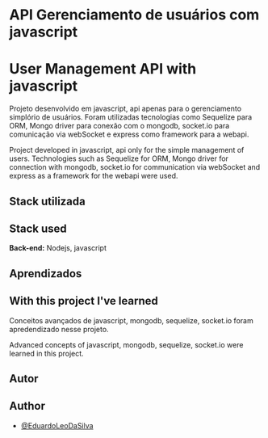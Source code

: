 
# API Gerenciamento de usuários com javascript
# User Management API with javascript

Projeto desenvolvido em javascript, api apenas para o gerenciamento simplório de usuários. Foram utilizadas tecnologias como Sequelize para ORM, Mongo driver para conexão com o mongodb, socket.io para comunicação via webSocket e express como framework para a webapi.

Project developed in javascript, api only for the simple management of users. Technologies such as Sequelize for ORM, Mongo driver for connection with mongodb, socket.io for communication via webSocket and express as a framework for the webapi were used.

## Stack utilizada
## Stack used

**Back-end:** Nodejs, javascript



## Aprendizados
## With this project I've learned

Conceitos avançados de javascript, mongodb, sequelize, socket.io foram apredendizado nesse projeto.

Advanced concepts of javascript, mongodb, sequelize, socket.io were learned in this project.


## Autor
## Author

- [@EduardoLeoDaSilva](https://github.com/EduardoLeoDaSilva)

